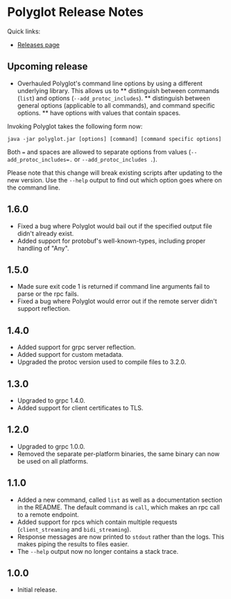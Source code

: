 # Polyglot Release Notes

Quick links:

* [Releases page](https://github.com/dinowernli/polyglot/releases)

## Upcoming release

* Overhauled Polyglot's command line options by using a different underlying library. This allows us to
** distinguish between commands (`list`) and options (`--add_protoc_includes`).
** distinguish between general options (applicable to all commands), and command specific options.
** have options with values that contain spaces.

Invoking Polyglot takes the following form now:

`java -jar polyglot.jar [options] [command] [command specific options]`

Both `=` and spaces are allowed to separate options from values (`--add_protoc_includes=.` or `--add_protoc_includes .`).

Please note that this change will break existing scripts after updating to the new version. Use the `--help` output to find out which option goes where on the command line.

## 1.6.0

* Fixed a bug where Polyglot would bail out if the specified output file didn't already exist.
* Added support for protobuf's well-known-types, including proper handling of "Any".

## 1.5.0

* Made sure exit code 1 is returned if command line arguments fail to parse or the rpc fails.
* Fixed a bug where Polyglot would error out if the remote server didn't support reflection.

## 1.4.0

* Added support for grpc server reflection.
* Added support for custom metadata.
* Upgraded the protoc version used to compile files to 3.2.0.

## 1.3.0

* Upgraded to grpc 1.4.0.
* Added support for client certificates to TLS.

## 1.2.0

* Upgraded to grpc 1.0.0.
* Removed the separate per-platform binaries, the same binary can now be used on all platforms.

## 1.1.0

* Added a new command, called `list` as well as a documentation section in the README. The default command is `call`, which makes an rpc call to a remote endpoint.
* Added support for rpcs which contain multiple requests (`client_streaming` and `bidi_streaming`).
* Response messages are now printed to `stdout` rather than the logs. This makes piping the results to files easier.
* The `--help` output now no longer contains a stack trace.

## 1.0.0

* Initial release.
